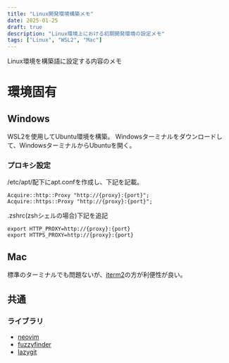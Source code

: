 ```yaml
---
title: "Linux開発環境構築メモ"
date: 2025-01-25
draft: true
description: "Linux環境上における初期開発環境の設定メモ"
tags: ["Linux", "WSL2", "Mac"]
---
```


Linux環境を構築語に設定する内容のメモ

# 環境固有
## Windows
WSL2を使用してUbuntu環境を構築。
Windowsターミナルをダウンロードして、WindowsターミナルからUbuntuを開く。
### プロキシ設定
/etc/apt/配下にapt.confを作成し、下記を記載。
```
Acquire::http::Proxy "http://{proxy}:{port}";
Acquire::https::Proxy "http://{proxy}:{port}";
```

.zshrc(zshシェルの場合)下記を追記
```
export HTTP_PROXY=http://{proxy}:{port}
export HTTPS_PROXY=http://{proxy}:{port}
```

## Mac
標準のターミナルでも問題ないが、[iterm2](https://iterm2.com/)の方が利便性が良い。

## 共通
### ライブラリ

- [neovim](https://github.com/neovim/neovim)
- [fuzzyfinder](https://github.com/junegunn/fzf)
- [lazygit](https://github.com/jesseduffield/lazygit)